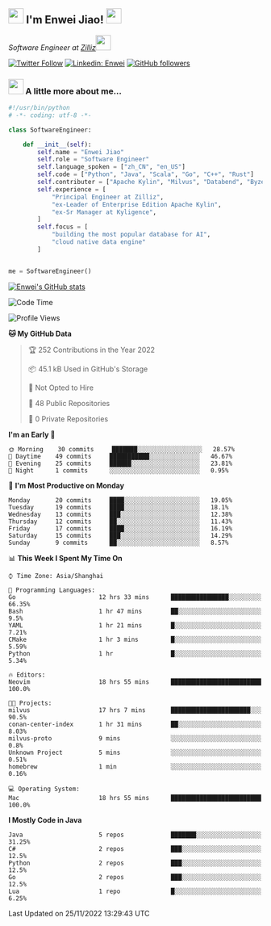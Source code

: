 <h2><img src="https://emojis.slackmojis.com/emojis/images/1531849430/4246/blob-sunglasses.gif?1531849430" width="30"/> I'm  Enwei Jiao! <img src="https://media.giphy.com/media/juBt25nT1KGys/giphy.gif" width=30> </h2>
<!-- <img align='right' src="https://media.giphy.com/media/M9gbBd9nbDrOTu1Mqx/giphy.gif" width="230"> -->
<p><em>Software Engineer at <a href="https://zilliz.com/">Zilliz</a><img src="https://media.giphy.com/media/WUlplcMpOCEmTGBtBW/giphy.gif" width="30"></em></p>

[![Twitter Follow](https://img.shields.io/twitter/follow/misteranmol?label=Follow)](https://twitter.com/intent/follow?screen_name=EnweiJiao)
[![Linkedin: Enwei](https://img.shields.io/badge/-enwei-blue?style=&logo=Linkedin&logoColor=white&link=https://www.linkedin.com/in/enwei-jiao-41192a97)](https://www.linkedin.com/in/enwei-jiao-41192a97/)
[![GitHub followers](https://img.shields.io/github/followers/jiaoew1991?label=Follow&style=social)](https://github.com/jiaoew1991)


### <img src="https://media.giphy.com/media/VgCDAzcKvsR6OM0uWg/giphy.gif" width="30"> A little more about me...  

```python
#!/usr/bin/python
# -*- coding: utf-8 -*-

class SoftwareEngineer:

    def __init__(self):
        self.name = "Enwei Jiao"
        self.role = "Software Engineer"
        self.language_spoken = ["zh_CN", "en_US"]
        self.code = ["Python", "Java", "Scala", "Go", "C++", "Rust"]
        self.contributer = ["Apache Kylin", "Milvus", "Databend", "Byzer-Lang"]
        self.experience = [
            "Principal Engineer at Zilliz",
            "ex-Leader of Enterprise Edition Apache Kylin",
            "ex-Sr Manager at Kyligence",
        ]
        self.focus = [
            "building the most popular database for AI",
            "cloud native data engine"
        ]


me = SoftwareEngineer()
```

[![Enwei's GitHub stats](https://github-readme-stats.vercel.app/api?username=jiaoew1991&count_private=true&show_icons=true)](https://github.com/jiaoew1991/jiaoew1991)

<!-- [![Top Langs](https://github-readme-stats.vercel.app/api/top-langs/?username=jiaoew1991&layout=compact)](https://github.com/jiaoew1991/jiaoew1991) -->

<!--START_SECTION:waka-->
![Code Time](http://img.shields.io/badge/Code%20Time-315%20hrs%2038%20mins-blue)

![Profile Views](http://img.shields.io/badge/Profile%20Views-0-blue)

**🐱 My GitHub Data** 

> 🏆 252 Contributions in the Year 2022
 > 
> 📦 45.1 kB Used in GitHub's Storage 
 > 
> 🚫 Not Opted to Hire
 > 
> 📜 48 Public Repositories 
 > 
> 🔑 0 Private Repositories  
 > 
**I'm an Early 🐤** 

```text
🌞 Morning    30 commits     ███████░░░░░░░░░░░░░░░░░░   28.57% 
🌆 Daytime    49 commits     ███████████░░░░░░░░░░░░░░   46.67% 
🌃 Evening    25 commits     ██████░░░░░░░░░░░░░░░░░░░   23.81% 
🌙 Night      1 commits      ░░░░░░░░░░░░░░░░░░░░░░░░░   0.95%

```
📅 **I'm Most Productive on Monday** 

```text
Monday       20 commits     ████░░░░░░░░░░░░░░░░░░░░░   19.05% 
Tuesday      19 commits     ████░░░░░░░░░░░░░░░░░░░░░   18.1% 
Wednesday    13 commits     ███░░░░░░░░░░░░░░░░░░░░░░   12.38% 
Thursday     12 commits     ██░░░░░░░░░░░░░░░░░░░░░░░   11.43% 
Friday       17 commits     ████░░░░░░░░░░░░░░░░░░░░░   16.19% 
Saturday     15 commits     ███░░░░░░░░░░░░░░░░░░░░░░   14.29% 
Sunday       9 commits      ██░░░░░░░░░░░░░░░░░░░░░░░   8.57%

```


📊 **This Week I Spent My Time On** 

```text
⌚︎ Time Zone: Asia/Shanghai

💬 Programming Languages: 
Go                       12 hrs 33 mins      ████████████████░░░░░░░░░   66.35% 
Bash                     1 hr 47 mins        ██░░░░░░░░░░░░░░░░░░░░░░░   9.5% 
YAML                     1 hr 21 mins        █░░░░░░░░░░░░░░░░░░░░░░░░   7.21% 
CMake                    1 hr 3 mins         █░░░░░░░░░░░░░░░░░░░░░░░░   5.59% 
Python                   1 hr                █░░░░░░░░░░░░░░░░░░░░░░░░   5.34%

🔥 Editors: 
Neovim                   18 hrs 55 mins      █████████████████████████   100.0%

🐱‍💻 Projects: 
milvus                   17 hrs 7 mins       ██████████████████████░░░   90.5% 
conan-center-index       1 hr 31 mins        ██░░░░░░░░░░░░░░░░░░░░░░░   8.03% 
milvus-proto             9 mins              ░░░░░░░░░░░░░░░░░░░░░░░░░   0.8% 
Unknown Project          5 mins              ░░░░░░░░░░░░░░░░░░░░░░░░░   0.51% 
homebrew                 1 min               ░░░░░░░░░░░░░░░░░░░░░░░░░   0.16%

💻 Operating System: 
Mac                      18 hrs 55 mins      █████████████████████████   100.0%

```

**I Mostly Code in Java** 

```text
Java                     5 repos             ███████░░░░░░░░░░░░░░░░░░   31.25% 
C#                       2 repos             ███░░░░░░░░░░░░░░░░░░░░░░   12.5% 
Python                   2 repos             ███░░░░░░░░░░░░░░░░░░░░░░   12.5% 
Go                       2 repos             ███░░░░░░░░░░░░░░░░░░░░░░   12.5% 
Lua                      1 repo              █░░░░░░░░░░░░░░░░░░░░░░░░   6.25%

```



 Last Updated on 25/11/2022 13:29:43 UTC
<!--END_SECTION:waka-->
